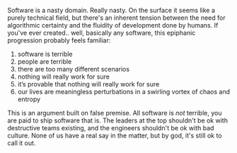 Software is a nasty domain. Really nasty. On the surface it seems like a purely technical field, but there's an inherent tension between the need for algorithmic certainty and the fluidity of development done by humans. If you've ever created.. well, basically any software, this epiphanic progression probably feels familiar:
  
>    
1. software is terrible
2. people are terrible
3. there are too many different scenarios
3. nothing will really work for sure
4. it’s provable that nothing will really work for sure
5. our lives are meaningless perturbations in a swirling vortex of chaos and entropy

This is an argument built on false premise. All software is _not_ terrible, you are paid to ship software that is. The leaders at the top shouldn't be ok with destructive teams existing, and the engineers shouldn't be ok with bad culture. None of us have a real say in the matter, but by god, it's still ok to call it out. 

